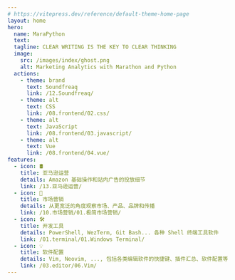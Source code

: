 ```yaml
---
# https://vitepress.dev/reference/default-theme-home-page
layout: home
hero:
  name: MaraPython
  text:
  tagline: CLEAR WRITING IS THE KEY TO CLEAR THINKING
  image:
    src: /images/index/ghost.png
    alt: Marketing Analytics with Marathon and Python
  actions:
    - theme: brand
      text: Soundfreaq
      link: /12.Soundfreaq/
    - theme: alt
      text: CSS
      link: /08.frontend/02.css/
    - theme: alt
      text: JavaScript
      link: /08.frontend/03.javascript/
    - theme: alt
      text: Vue
      link: /08.frontend/04.vue/
features:
  - icon: 🛢️
    title: 亚马逊运营
    details: Amazon 基础操作和站内广告的投放细节
    link: /13.亚马逊运营/
  - icon: 💨
    title: 市场营销
    details: 从更宽泛的角度观察市场、产品、品牌和传播
    link: /10.市场营销/01.极简市场营销/
  - icon: 🛠️
    title: 开发工具
    details: PowerShell, WezTerm, Git Bash... 各种 Shell 终端工具软件
    link: /01.terminal/01.Windows Terminal/
  - icon: 💡
    title: 软件配置
    details: Vim, Neovim, ..., 包括各类编辑软件的快捷键、插件汇总、软件配置等
    link: /03.editor/06.Vim/
---
```

